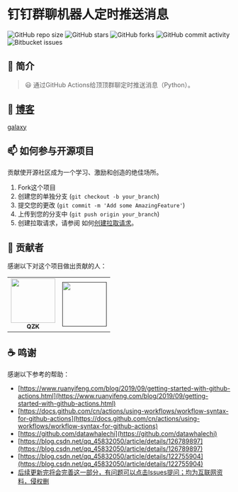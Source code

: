# 钉钉群聊机器人定时推送消息

![GitHub repo size](https://img.shields.io/github/repo-size/QInzhengk/galaxy?style=for-the-badge)
![GitHub stars](https://img.shields.io/github/stars/QInzhengk/galaxy?style=for-the-badge)
![GitHub forks](https://img.shields.io/github/forks/QInzhengk/galaxy?style=for-the-badge)
![GitHub commit activity](https://img.shields.io/github/commit-activity/m/QInzhengk/galaxy?style=for-the-badge)
![Bitbucket  issues](https://img.shields.io/github/issues-closed/QInzhengk/galaxy?style=for-the-badge)

## 📒 简介

> :smiley: 通过GitHub Actions给顶顶群聊定时推送消息（Python）。

## 🤝 [博客](https://github.com/qzkq/qzkq.github.io)

[galaxy](https://qzkq.github.io/)

## 📫 如何参与开源项目

贡献使开源社区成为一个学习、激励和创造的绝佳场所。

1. Fork这个项目
2. 创建您的单独分支  (`git checkout -b your_branch`)
3. 提交您的更改 (`git commit -m 'Add some AmazingFeature'`)
4. 上传到您的分支中 (`git push origin your_branch`)
5. 创建拉取请求，请参阅 如何[创建拉取请求](https://help.github.com/en/github/collaborating-with-issues-and-pull-requests/creating-a-pull-request)。

## 🤝 贡献者

感谢以下对这个项目做出贡献的人：

<table>
  <tr>
    <td align="center">
      <a href="https://github.com/QInzhengk">
        <img src="https://avatars.githubusercontent.com/u/49054536?v=4" width="100px;"/><br>
        <sub>
          <b>QZK</b>
        </sub>
      </a>
    </td>
    <td align="center">
      <a href="">
        <img src="" width="100px;"/><br>
        <sub>
          <b></b>
        </sub>
      </a>
    </td>
  </tr>
</table>

## ☕  鸣谢

感谢以下参考的帮助：

- [https://www.ruanyifeng.com/blog/2019/09/getting-started-with-github-actions.html](https://www.ruanyifeng.com/blog/2019/09/getting-started-with-github-actions.html)
- [https://docs.github.com/cn/actions/using-workflows/workflow-syntax-for-github-actions](https://docs.github.com/cn/actions/using-workflows/workflow-syntax-for-github-actions)
- [https://github.com/datawhalechi](https://github.com/datawhalechi)
- [https://blog.csdn.net/qq_45832050/article/details/126789897](https://blog.csdn.net/qq_45832050/article/details/126789897)
- [https://blog.csdn.net/qq_45832050/article/details/122755904](https://blog.csdn.net/qq_45832050/article/details/122755904)
- [后续更新完将会完善这一部分，有问题可以点击Issues提问；均为互联网资料，侵权删]()
